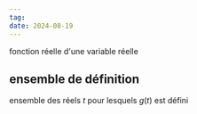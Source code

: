 ```yaml
---
tag: 
date: 2024-08-19
---
```

fonction réelle d'une variable réelle
## ensemble de définition
ensemble des réels $t$ pour lesquels $g(t)$ est défini